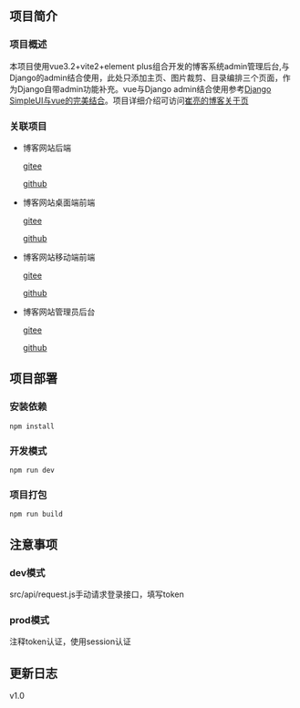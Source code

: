 ## 项目简介

### 项目概述

本项目使用vue3.2+vite2+element plus组合开发的博客系统admin管理后台,与Django的admin结合使用，此处只添加主页、图片裁剪、目录编排三个页面，作为Django自带admin功能补充。vue与Django
admin结合使用参考[Django SimpleUI与vue的完美结合](https://www.cuiliangblog.cn/detail/article/40)。项目详细介绍可访问[崔亮的博客关于页](https://www.cuiliangblog.cn/about)

### 关联项目

* 博客网站后端

  [gitee](https://gitee.com/cuiliang0302/myblog_api)

  [github](https://github.com/cuiliang0302/myblog_api)

* 博客网站桌面端前端

  [gitee](https://gitee.com/cuiliang0302/myblog_pc)

  [github](https://github.com/cuiliang0302/myblog_pc)

* 博客网站移动端前端

  [gitee](https://gitee.com/cuiliang0302/myblog_mobile)

  [github](https://github.com/cuiliang0302/myblog_mobile)

* 博客网站管理员后台

  [gitee](https://gitee.com/cuiliang0302/myblog_admin)

  [github](https://github.com/cuiliang0302/myblog_admin)

## 项目部署

### 安装依赖

```
npm install
```

### 开发模式

```
npm run dev
```

### 项目打包

```
npm run build
```

## 注意事项

### dev模式

src/api/request.js手动请求登录接口，填写token

### prod模式

注释token认证，使用session认证

## 更新日志
v1.0